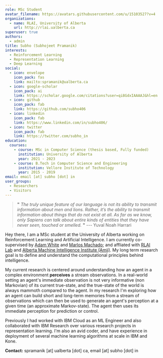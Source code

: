 ```yaml
---
role: MSc Student
avatar_filename: https://avatars.githubusercontent.com/u/15103527?v=4
organizations:
  - name: RLAI, University of Alberta
    url: http://rlai.ualberta.ca
superuser: true
authors:
  - admin
title: Subho (Subhojeet Pramanik)
interests:
  - Reinforcement Learning
  - Representation Learning
  - Deep Learning
social:
  - icon: envelope
    icon_pack: fas
    link: mailto:spramanik@ualberta.ca
  - icon: google-scholar
    icon_pack: ai
    link: https://scholar.google.com/citations?user=qi8GdxIAAAAJ&hl=en
  - icon: github
    icon_pack: fab
    link: https://github.com/subho406
  - icon: linkedin
    icon_pack: fab
    link: https://www.linkedin.com/in/subho406/
  - icon: twitter
    icon_pack: fab
    link: https://twitter.com/subho_in
education:
  courses:
    - course: MSc in Computer Science (thesis based, Fully funded)
      institution: University of Alberta
      year: 2021 - 2023
    - course: B.Tech in Computer Science and Engineering
      institution: Vellore Institute of Technology
      year: 2015 - 2019
email: email [at] subho [dot] in
user_groups:
  - Researchers
  - Visitors
---
```

> **"** *The truly unique feature of our language is not its ability to transmit information about men and lions. Rather, it’s the ability to transmit information
> about things that do not exist at all. As far as we know, only Sapiens can talk about entire kinds of entities that they have never seen, touched or smelled.* **"** --- Yuval Noah Harrari

Hey there, I am a MSc student at the University of Alberta working on Reinforcement Learning and Artificial Intelligence. I am currently co-supervised by [Adam White](https://sites.ualberta.ca/~amw8/) and [Marlos Machado](http://mcmachado.info); and affliated with [RLAI Lab](http://rlai.ualberta.ca) and [Alberta Machine Intelligence Institute (Amii)](https://www.amii.ca). My long term research goal is to define and understand the computational principles behind intelligence.

My current research is centered around understanding how an agent in a complex environment **perceives** a stream observations. In a real-world setting an agent's immediate observation is not very informative (non Markovian) of its current true-state, and the true-state of the world is always mammoth compared to the agent. In my research I'm exploring how an agent can build short and long-term memories from a stream of observations which can then be used to generate an agent's perception at a given time (an approximate Markov-state). The agent then uses its immediate perception for prediction or control. 

Previously I had worked with IBM Cloud as an ML Engineer and also collaborated with IBM Research over various research projects in representation learning. I'm also an avid coder, and have experience in deployment of several machine learning algorithms at scale in IBM and Kone. 

**Contact:** spramanik \[at] ualberta \[dot] ca, email \[at] subho \[dot] in
